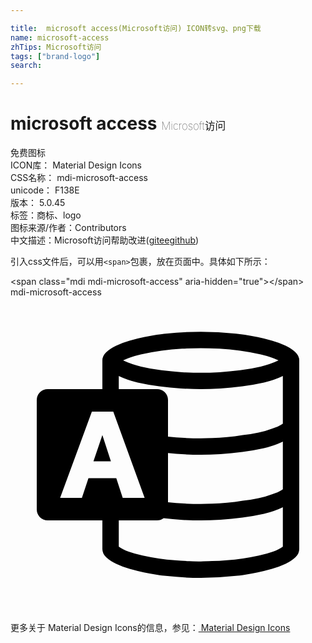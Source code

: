 ```yaml
---

title:  microsoft access(Microsoft访问) ICON转svg、png下载
name: microsoft-access
zhTips: Microsoft访问
tags: ["brand-logo"]
search: 

---
```


# microsoft access  <small style="font-size: 60%;font-weight: 100">Microsoft访问</small>


<div class="detail-page">
<p>
<span><span class="badge-success badge">免费图标</span> </span>
<br/>
<span>
ICON库：
<span class="badge-secondary badge">Material Design Icons</span> 
</span>
<br/>
<span>
CSS名称：
<span class="badge-secondary badge">mdi-microsoft-access</span> 
</span>
<br/>
<span>
unicode：
<span class="badge-secondary badge">F138E</span> 
<copy-btn content='F138E' btn-title=""></copy-btn>
<copy-btn :content='String.fromCodePoint(parseInt("F138E", 16))' btn-title="复制U"></copy-btn>
</span>
<br/>
<span>
版本：
<span class="badge-secondary badge">5.0.45</span> 
</span><br/><span>标签：<span class="badge-light badge"><router-link to="/tags/brand-logo.html">商标、logo</router-link></span></span>
<br/>
<span>图标来源/作者：<span class="badge-light badge">Contributors</span></span> 
<br/>
<span class="zh-detail">中文描述：<span class="badge-primary badge">Microsoft访问</span><span class="help-link"><span>帮助改进</span>(<a href="https://gitee.com/liuwave/icon-helper/edit/master/json/material/microsoft-access.json" target="_blank" rel="noopener noreferrer">gitee</a><a href="https://github.com/liuwave/icon-helper/edit/master/json/material/microsoft-access.json" target="_blank" rel="noopener noreferrer">github</a></span>)</span><br/>
</p>
</div>
<div class="alert alert-dark">
  <i class="mdi mdi-microsoft-access mdi-48px"></i>
  <i class="mdi mdi-microsoft-access mdi-36px"></i>
  <i class="mdi mdi-microsoft-access mdi-24px"></i>
  <i class="mdi mdi-microsoft-access mdi-18px"></i>
</div>
<div>
  <p>引入css文件后，可以用<code>&lt;span&gt;</code>包裹，放在页面中。具体如下所示：    
  </p>
  <div class="alert alert-primary" style="font-size: 14px">
    &lt;span class="mdi mdi-microsoft-access" aria-hidden="true"&gt;&lt;/span&gt;
    <copy-btn content='<span class="mdi mdi-microsoft-access" aria-hidden="true"></span>'></copy-btn>
  </div>
  <div class="alert alert-secondary">
    <i class="mdi mdi-microsoft-access"
    style="font-size: 24px"
    aria-hidden="true"></i> mdi-microsoft-access
    <copy-btn content="mdi-microsoft-access" btn-title="复制图标名称"></copy-btn>
  </div>
</div>
<div id="svg" class="svg-wrap">
<svg xmlns="http://www.w3.org/2000/svg" viewBox="0 0 24 24"><path d="M14.5 2.63Q15.84 2.63 17.18 2.77L17.85 2.86Q18.3 2.93 18.84 3.04 19.37 3.15 19.93 3.31 20.5 3.47 20.96 3.69 21.42 3.91 21.71 4.19 22 4.47 22 4.81V19.19Q22 19.53 21.71 19.81 21.41 20.09 20.96 20.31 20.5 20.53 19.93 20.69 19.37 20.85 18.83 20.96 18.3 21.07 17.86 21.14 17.41 21.21 17.17 21.23 15.84 21.38 14.5 21.38 13.15 21.38 11.82 21.23 11.59 21.21 11.15 21.14 10.7 21.07 10.16 20.96 9.63 20.85 9.07 20.69 8.5 20.53 8.05 20.31 7.59 20.09 7.29 19.81 7 19.53 7 19.19V17H2.83Q2.5 17 2.24 16.76 2 16.5 2 16.17V7.83Q2 7.5 2.24 7.24 2.5 7 2.83 7H7V4.81Q7 4.47 7.29 4.19 7.59 3.91 8.05 3.69 8.5 3.47 9.07 3.31 9.63 3.15 10.17 3.04 10.7 2.93 11.14 2.86 11.59 2.8 11.83 2.77 13.15 2.63 14.5 2.63M14.5 3.88Q13.87 3.88 13.08 3.92 12.3 3.96 11.5 4.07 10.69 4.18 9.93 4.36 9.17 4.54 8.58 4.81 9.19 5.1 9.95 5.28 10.7 5.46 11.5 5.56 12.29 5.66 13.07 5.71 13.85 5.75 14.5 5.75 15.16 5.75 15.93 5.71 16.71 5.66 17.5 5.56 18.3 5.46 19.06 5.28 19.81 5.1 20.42 4.81 19.83 4.54 19.07 4.36 18.31 4.18 17.5 4.07 16.7 3.96 15.92 3.92 15.14 3.88 14.5 3.88M5.94 13.79H8.06L8.55 15.28H10.22L7.83 8.72H6.2L3.78 15.28H5.44M20.75 19V16Q20.11 16.31 19.31 16.5 18.5 16.68 17.67 16.79 16.83 16.9 16 16.95 15.19 17 14.5 17 13.79 17 13.08 16.96 12.37 16.91 11.67 16.83 11.44 17 11.17 17H8.25V19Q8.53 19.21 9 19.38 9.5 19.56 10.07 19.68 10.65 19.81 11.29 19.9 11.92 20 12.5 20.03 13.12 20.09 13.64 20.11 14.16 20.13 14.5 20.13 14.84 20.12 15.36 20.1 15.88 20.09 16.5 20.03 17.08 20 17.71 19.9 18.35 19.81 18.93 19.68 19.5 19.56 20 19.38 20.47 19.21 20.75 19M20.75 14.63V11Q20.11 11.31 19.31 11.5 18.5 11.68 17.67 11.79 16.83 11.9 16 11.95 15.19 12 14.5 12 13.88 12 13.25 11.97 12.63 11.93 12 11.87V15.62Q12.63 15.69 13.25 15.72 13.88 15.75 14.5 15.75 14.86 15.75 15.38 15.73 15.9 15.71 16.5 15.66 17.08 15.6 17.7 15.5 18.33 15.44 18.9 15.31 19.5 15.18 19.96 15 20.45 14.85 20.75 14.63M20.75 9.63V6Q20.11 6.31 19.31 6.5 18.5 6.68 17.67 6.79 16.83 6.9 16 6.95 15.19 7 14.5 7 13.81 7 13 6.95 12.17 6.9 11.33 6.79 10.5 6.68 9.69 6.5 8.89 6.31 8.25 6V7H11.17Q11.5 7 11.76 7.24 12 7.5 12 7.83V10.62Q12.63 10.69 13.25 10.72 13.88 10.75 14.5 10.75 14.86 10.75 15.38 10.73 15.9 10.71 16.5 10.66 17.08 10.6 17.7 10.5 18.33 10.44 18.9 10.31 19.5 10.18 19.96 10 20.44 9.85 20.75 9.63M6.32 12.5L7 10.5L7.65 12.5Z" /></svg>
</div>
<detail full-name='mdi-microsoft-access'></detail>
    
<div><p>更多关于 Material Design Icons的信息，参见：<a target="_blank" href="https://iconhelper.cn/material.html"> Material Design Icons</a>
</p></div>
